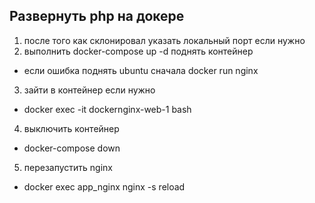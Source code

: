 ## Развернуть php на докере
1) после того как склонировал указать локальный порт если нужно
2) выполнить docker-compose up -d   поднять контейнер   
- если ошибка поднять ubuntu сначала docker run nginx
3) зайти в контейнер если нужно 
- docker exec -it dockernginx-web-1 bash  
4) выключить контейнер 
- docker-compose down
5) перезапустить nginx    
- docker exec app_nginx nginx -s reload